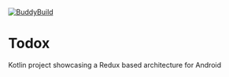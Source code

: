 [![BuddyBuild](https://dashboard.buddybuild.com/api/statusImage?appID=59907ce62a00b10001c505cc&branch=master&build=latest)](https://dashboard.buddybuild.com/apps/59907ce62a00b10001c505cc/build/latest?branch=master)

# Todox
Kotlin project showcasing a Redux based architecture for Android
